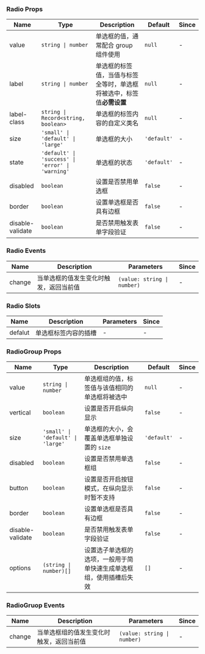 ### Radio Props

| Name        | Type             | Description                                                             | Default    | Since |
| ----------- | ---------------- | ---------------------------------------------------------------- | --------- | --- |
| value       | `string \| number` | 单选框的值，通常配合 group 组件使用                              | `null`      | - |
| label       | `string \| number` | 单选框的标签值，当值与标签全等时，单选框将被选中，标签值**必需设置** | `null`         | - |
| label-class | `string \| Record<string, boolean>` | 单选框的标签内容的自定义类名                                     | `null`      | - |
| size        | `'small' \| 'default' \| 'large'`           | 单选框的大小               | `'default'` | - |
| state        | `'default' \| 'success' \| 'error' \| 'warning'`           | 单选框的状态                                   | `'default'` | - |
| disabled    | `boolean`          | 设置是否禁用单选框                                               | `false`     | - |
| border      | `boolean`          | 设置单选框是否具有边框                                           | `false`     | - |
| disable-validate | `boolean`                           | 是否禁用触发表单字段验证                                                         | ``false``                 | - |

### Radio Events

| Name      | Description                                   | Parameters  | Since |
| --------- | -------------------------------------- | ----- | --- |
| change | 当单选框的值发生变化时触发，返回当前值 | `(value: string \| number)` | - |

### Radio Slots

| Name    | Description                 | Parameters | Since |
| ------- | -------------------- | --- | --- |
| defalut | 单选框标签内容的插槽 | - | - |

### RadioGroup Props

| Name     | Type             | Description                                               | Default    | Since |
| -------- | ---------------- | -------------------------------------------------- | --------- | --- |
| value    | `string \| number` | 单选框组的值，标签值与该值相同的单选框将被选中     | `null`      | - |
| vertical | `boolean`          | 设置是否开启纵向显示                               | `false`         | - |
| size     | `'small' \| 'default' \| 'large'`           | 单选框的大小，会覆盖单选框单独设置的 `size` | `'default'` | - |
| disabled | `boolean`          | 设置是否禁用单选框组                               | `false`     | - |
| button   | `boolean`          | 设置是否开启按钮模式，在纵向显示时暂不支持         | `false`     | - |
| border   | `boolean`          | 设置单选框是否具有边框                             | `false`     | - |
| disable-validate | `boolean`                           | 是否禁用触发表单字段验证                                                         | `false`                 | - |
| options | `(string \| number)[]` | 设置选子单选框的选项，一般用于简单快速生成单选框组，使用插槽后失效 | `[]` | - |

### RadioGruop Events

| Name      | Description                                     | Parameters  | Since |
| --------- | ---------------------------------------- | ----- | --- |
| change | 当单选框组的值发生变化时触发，返回当前值 | `(value: string \| number)` | - |
